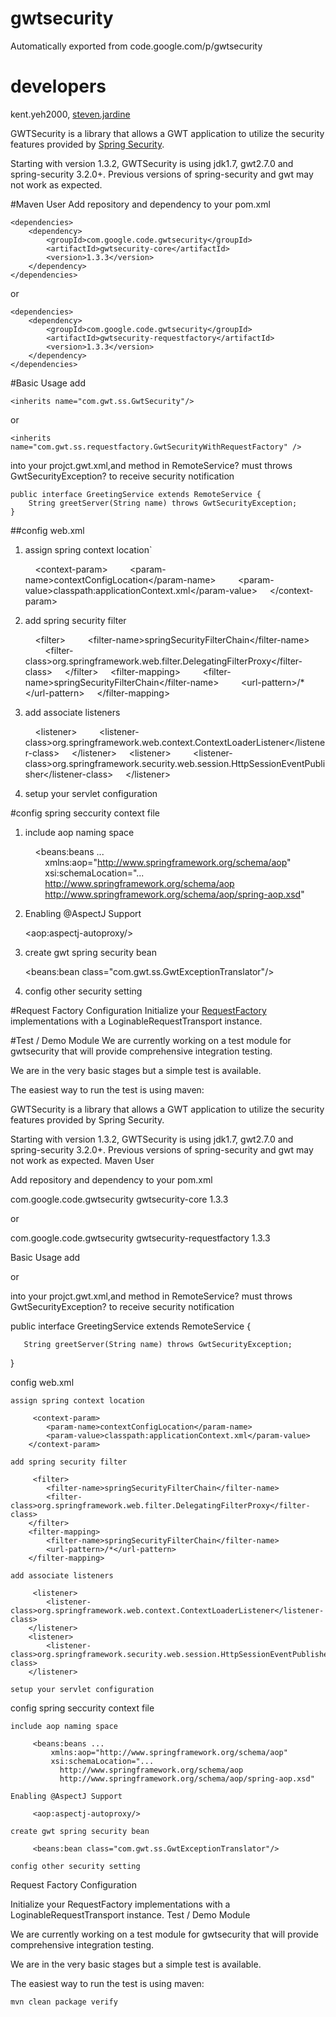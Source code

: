 # gwtsecurity
Automatically exported from code.google.com/p/gwtsecurity

# developers
kent.yeh2000, [steven.jardine](https://github.com/sjardine)

GWTSecurity is a library that allows a GWT application to utilize the security features provided by [Spring Security](http://projects.spring.io/spring-security/).

Starting with version 1.3.2, GWTSecurity is using jdk1.7, gwt2.7.0 and spring-security 3.2.0+. Previous versions of spring-security and gwt may not work as expected. 

#Maven User
Add repository and dependency to your pom.xml 

    <dependencies>
        <dependency>
            <groupId>com.google.code.gwtsecurity</groupId>
            <artifactId>gwtsecurity-core</artifactId>
            <version>1.3.3</version>
        </dependency>
    </dependencies>
or

    <dependencies>
        <dependency>
            <groupId>com.google.code.gwtsecurity</groupId>
            <artifactId>gwtsecurity-requestfactory</artifactId>
            <version>1.3.3</version>
        </dependency>
    </dependencies>

#Basic Usage
add

    <inherits name="com.gwt.ss.GwtSecurity"/>
or

    <inherits name="com.gwt.ss.requestfactory.GwtSecurityWithRequestFactory" />

into your projct.gwt.xml,and method in RemoteService? must throws GwtSecurityException? to receive security notification 

    public interface GreetingService extends RemoteService {
        String greetServer(String name) throws GwtSecurityException;
    }
##config web.xml

 1. assign spring context location`

       &nbsp;&nbsp;&nbsp;&nbsp;&lt;context-param&gt;
&nbsp;&nbsp;&nbsp;&nbsp;&nbsp;&nbsp;&nbsp;&nbsp;&lt;param-name&gt;contextConfigLocation&lt;/param-name&gt;
&nbsp;&nbsp;&nbsp;&nbsp;&nbsp;&nbsp;&nbsp;&nbsp;&lt;param-value&gt;classpath:applicationContext.xml&lt;/param-value&gt;
&nbsp;&nbsp;&nbsp;&nbsp;&lt;/context-param&gt;
 2. add spring security filter 

    &nbsp;&nbsp;&nbsp;&nbsp;&lt;filter&gt;
&nbsp;&nbsp;&nbsp;&nbsp;&nbsp;&nbsp;&nbsp;&nbsp;&lt;filter-name&gt;springSecurityFilterChain&lt;/filter-name&gt;
&nbsp;&nbsp;&nbsp;&nbsp;&nbsp;&nbsp;&nbsp;&nbsp;&lt;filter-class&gt;org.springframework.web.filter.DelegatingFilterProxy&lt;/filter-class&gt;
&nbsp;&nbsp;&nbsp;&nbsp;&lt;/filter&gt;
&nbsp;&nbsp;&nbsp;&nbsp;&lt;filter-mapping&gt;
&nbsp;&nbsp;&nbsp;&nbsp;&nbsp;&nbsp;&nbsp;&nbsp;&lt;filter-name&gt;springSecurityFilterChain&lt;/filter-name&gt;
&nbsp;&nbsp;&nbsp;&nbsp;&nbsp;&nbsp;&nbsp;&nbsp;&lt;url-pattern&gt;/*&lt;/url-pattern&gt;
&nbsp;&nbsp;&nbsp;&nbsp;&lt;/filter-mapping&gt;

 3. add associate listeners 
 

    &nbsp;&nbsp;&nbsp;&nbsp;&lt;listener&gt;
&nbsp;&nbsp;&nbsp;&nbsp;&nbsp;&nbsp;&nbsp;&nbsp;&lt;listener-class&gt;org.springframework.web.context.ContextLoaderListener&lt;/listener-class&gt;
&nbsp;&nbsp;&nbsp;&nbsp;&lt;/listener&gt;
&nbsp;&nbsp;&nbsp;&nbsp;&lt;listener&gt;
&nbsp;&nbsp;&nbsp;&nbsp;&nbsp;&nbsp;&nbsp;&nbsp;&lt;listener-class&gt;org.springframework.security.web.session.HttpSessionEventPublisher&lt;/listener-class&gt;
&nbsp;&nbsp;&nbsp;&nbsp;&lt;/listener&gt;

 4. setup your servlet configuration 

#config spring seccurity context file

 1. include aop naming space 

    &nbsp;&nbsp;&nbsp;&nbsp;&lt;beans:beans&nbsp;...
&nbsp;&nbsp;&nbsp;&nbsp;&nbsp;&nbsp;&nbsp;&nbsp;xmlns:aop=&quot;http://www.springframework.org/schema/aop&quot;
&nbsp;&nbsp;&nbsp;&nbsp;&nbsp;&nbsp;&nbsp;&nbsp;xsi:schemaLocation=&quot;...
&nbsp;&nbsp;&nbsp;&nbsp;&nbsp;&nbsp;&nbsp;&nbsp;http://www.springframework.org/schema/aop&nbsp;
&nbsp;&nbsp;&nbsp;&nbsp;&nbsp;&nbsp;&nbsp;&nbsp;http://www.springframework.org/schema/aop/spring-aop.xsd&quot;

 2. Enabling @AspectJ Support 

    &lt;aop:aspectj-autoproxy/&gt;

 3. create gwt spring security bean 

    &lt;beans:bean class="com.gwt.ss.GwtExceptionTranslator"/&gt;
    

 4. config other security setting 

#Request Factory Configuration
Initialize your [RequestFactory](http://www.gwtproject.org/doc/latest/DevGuideRequestFactory.html) implementations with a LoginableRequestTransport instance. 

#Test / Demo Module
We are currently working on a test module for gwtsecurity that will provide comprehensive integration testing.

We are in the very basic stages but a simple test is available.

The easiest way to run the test is using maven: 

    

GWTSecurity is a library that allows a GWT application to utilize the security features provided by Spring Security.

Starting with version 1.3.2, GWTSecurity is using jdk1.7, gwt2.7.0 and spring-security 3.2.0+. Previous versions of spring-security and gwt may not work as expected.
Maven User

Add repository and dependency to your pom.xml

   <dependencies>
       <dependency>
           <groupId>com.google.code.gwtsecurity</groupId>
           <artifactId>gwtsecurity-core</artifactId>
           <version>1.3.3</version>
       </dependency>
   </dependencies>

or

   <dependencies>
       <dependency>
           <groupId>com.google.code.gwtsecurity</groupId>
           <artifactId>gwtsecurity-requestfactory</artifactId>
           <version>1.3.3</version>
       </dependency>
   </dependencies>

Basic Usage
add

   <inherits name="com.gwt.ss.GwtSecurity"/>

or

   <inherits name="com.gwt.ss.requestfactory.GwtSecurityWithRequestFactory" />

into your projct.gwt.xml,and method in RemoteService? must throws GwtSecurityException? to receive security notification

   public interface GreetingService extends RemoteService {

       String greetServer(String name) throws GwtSecurityException;

   }

config web.xml

    assign spring context location

         <context-param>
            <param-name>contextConfigLocation</param-name>
            <param-value>classpath:applicationContext.xml</param-value>
        </context-param>

    add spring security filter

         <filter>
            <filter-name>springSecurityFilterChain</filter-name>
            <filter-class>org.springframework.web.filter.DelegatingFilterProxy</filter-class>
        </filter>
        <filter-mapping>
            <filter-name>springSecurityFilterChain</filter-name>
            <url-pattern>/*</url-pattern>
        </filter-mapping>

    add associate listeners

         <listener>
            <listener-class>org.springframework.web.context.ContextLoaderListener</listener-class>
        </listener>
        <listener>
            <listener-class>org.springframework.security.web.session.HttpSessionEventPublisher</listener-class>
        </listener>

    setup your servlet configuration 

config spring seccurity context file

    include aop naming space

         <beans:beans ...
             xmlns:aop="http://www.springframework.org/schema/aop"
             xsi:schemaLocation="...
               http://www.springframework.org/schema/aop 
               http://www.springframework.org/schema/aop/spring-aop.xsd"

    Enabling @AspectJ Support

         <aop:aspectj-autoproxy/>

    create gwt spring security bean

         <beans:bean class="com.gwt.ss.GwtExceptionTranslator"/>

    config other security setting 

Request Factory Configuration

Initialize your RequestFactory implementations with a LoginableRequestTransport instance.
Test / Demo Module

We are currently working on a test module for gwtsecurity that will provide comprehensive integration testing.

We are in the very basic stages but a simple test is available.

The easiest way to run the test is using maven:

    mvn clean package verify

